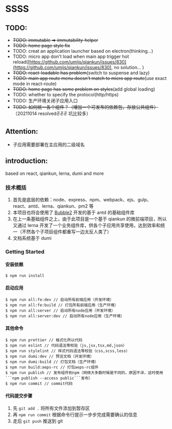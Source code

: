 # SSSS

## TODO:

- ~~TODO: immutable => immutability-helper~~
- ~~TODO: home page style fix~~
- TODO: creat an application launcher based on electron(thinking...)
- TODO: micro app don't load when main app trigger hot reload([https://github.com/umijs/qiankun/issues/830](https://github.com/umijs/qiankun/issues/830), no solution... )
- ~~TODO: react-loadable has problem~~(switch to suspense and lazy)
- ~~TODO: main app route menu doesn't match to micro app route~~(use exact mode in react-route)
- ~~TODO: home page has some problem on styles~~(add global loading)
- TODO: whether to specify the protocol(http/https)
- TODO: 生产环境关闭子应用入口
- ~~TODO: 如何统一各个组件？（增加一个可发布的依赖包，存放公共组件）~~（20211014 resolved✌✌✌ 坑比较多）

## Attention:

- 子应用需要部署在主应用的二级域名

## introduction:

based on react, qiankun, lerna, dumi and more

### 技术概括

1. 首先是底层的依赖：node、express、npm、webpack、ejs、gulp、react、antd、lerna、qiankun、pm2 等
2. 本项目也将会使用了 [Bubble2](https://github.com/Bubble2) 开发的基于 antd 的基础组件库
3. 在上一条基础组件之上，由于此项目是一个基于 qiankun 的微前端项目，所以又通过 lerna 开发了一个业务组件库，供各个子应用共享使用，达到效率和统一（不然各个子项目组件都重写一边太反人类了）
4. 文档系统基于 dumi

### Getting Started

#### 安装依赖

```
$ npm run install
```

#### 启动应用

```
$ npm run all:fe:dev // 启动所有前端应用（开发环境）
$ npm run all:fe:build // 打包所有前端应用（生产环境）
$ npm run all:server // 启动所有node应用（开发环境）
$ npm run all:server:dev // 启动所有node应用（生产环境）
```

#### 其他命令

````
$ npm run prettier // 格式化所以代码
$ npm run eslint // 代码语法等校验（js,jsx,tsx,md,json）
$ npm run stylelint // 样式代码语法等校验（css,scss,less）
$ npm run dumi:dev // 预览文档（开发环境）
$ npm run dumi:build // 打包文档（生产环境）
$ npm run build:aeps-rc // 打包aeps-rc组件
$ npm run publish // 发布组件到npm（网络大多数时候是不同的，原因不详，这时使用```npm publish --access public```发布）
$ npm run commit // commit代码
````

#### 代码提交步骤

1. 先 `git add .` 将所有文件添加到暂存区
2. 再 `npm run commit` 根据命令行提示一步步完成需要确认的信息
3. 走后 `git push` 推送到 git
